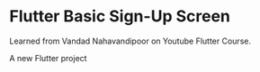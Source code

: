 # Flutter Basic Sign-Up Screen

Learned from Vandad Nahavandipoor on Youtube Flutter Course.

A new Flutter project

